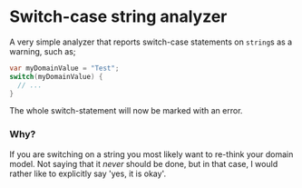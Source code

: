 # Switch-case string analyzer
A very simple analyzer that reports switch-case statements on `string`s as a warning, such as;
```csharp
var myDomainValue = "Test";
switch(myDomainValue) {
  // ...
}
```
The whole switch-statement will now be marked with an error.

### Why?
If you are switching on a string you most likely want to re-think your domain model. 
Not saying that it _never_ should be done, but in that case, I would rather like to explicitly say 'yes, it is okay'.
